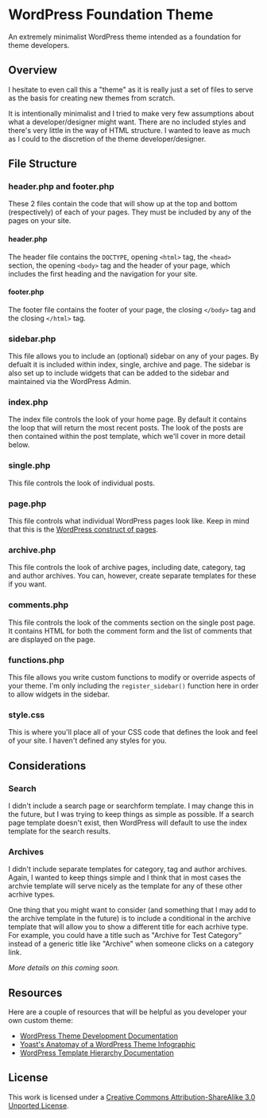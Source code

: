 # WordPress Foundation Theme

An extremely minimalist WordPress theme intended as a foundation for theme developers.

## Overview

I hesitate to even call this a "theme" as it is really just a set of files to serve as the basis for creating new themes from scratch.

It is intentionally minimalist and I tried to make very few assumptions about what a developer/designer might want. There are no included styles and there's very little in the way of HTML structure. I wanted to leave as much as I could to the discretion of the theme developer/designer.

## File Structure

### header.php and footer.php

These 2 files contain the code that will show up at the top and bottom (respectively) of each of your pages. They must be included by any of the pages on your site.

#### header.php

The header file contains the `DOCTYPE`, opening `<html>` tag, the `<head>` section, the opening `<body>` tag and the header of your page, which includes the first heading and the navigation for your site.

#### footer.php

The footer file contains the footer of your page, the closing `</body>` tag and the closing `</html>` tag.

### sidebar.php

This file allows you to include an (optional) sidebar on any of your pages. By defualt it is included within index, single, archive and page. The sidebar is also set up to include widgets that can be added to the sidebar and maintained via the WordPress Admin.

### index.php

The index file controls the look of your home page. By default it contains the loop that will return the most recent posts. The look of the posts are then contained within the post template, which we'll cover in more detail below.

### single.php

This file controls the look of individual posts.

### page.php

This file controls what individual WordPress pages look like. Keep in mind that this is the [WordPress construct of pages](http://codex.wordpress.org/Pages).

### archive.php

This file controls the look of archive pages, including date, category, tag and author archives. You can, however, create separate templates for these if you want.

### comments.php

This file controls the look of the comments section on the single post page. It contains HTML for both the comment form and the list of comments that are displayed on the page.

### functions.php

This file allows you write custom functions to modify or override aspects of your theme. I'm only including the `register_sidebar()` function here in order to allow widgets in the sidebar.

### style.css

This is where you'll place all of your CSS code that defines the look and feel of your site. I haven't defined any styles for you.

## Considerations

### Search

I didn't include a search page or searchform template. I may change this in the future, but I was trying to keep things as simple as possible. If a search page template doesn't exist, then WordPress will default to use the index template for the search results.

### Archives

I didn't include separate templates for category, tag and author archives. Again, I wanted to keep things simple and I think that in most cases the archvie template will serve nicely as the template for any of these other acrhive types.

One thing that you might want to consider (and something that I may add to the archive template in the future) is to include a conditional in the archive template that will allow you to show a different title for each acrhive type. For example, you could have a title such as "Archive for Test Category" instead of a generic title like "Archive" when someone clicks on a category link.

*More details on this coming soon.*

## Resources

Here are a couple of resources that will be helpful as you developer your own custom theme:

- [WordPress Theme Development Documentation](http://codex.wordpress.org/Theme_Development)
- [Yoast's Anatomay of a WordPress Theme Infographic](http://yoast.com/wordpress-theme-anatomy/)
- [WordPress Template Hierarchy Documentation](http://codex.wordpress.org/Template_Hierarchy)

## License

This work is licensed under a [Creative Commons Attribution-ShareAlike 3.0 Unported License](http://creativecommons.org/licenses/by-sa/3.0/).